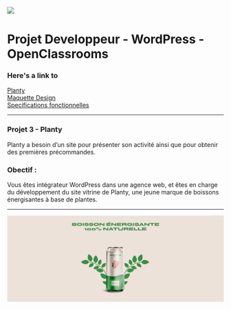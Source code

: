 ![](screenshot_1.png)

# Projet Developpeur - WordPress - OpenClassrooms


### Here's a link to <br>
<a href="https://raquel-salamone.fr/planty/" target="_blank" alt=Planty style="margin-top: 10px;">Planty</a>
</br>
<a href="https://www.figma.com/file/bcc8q196ZE5RKN1r50hRt8/Maquette-Planty-P6-Wordpress?type=design&node-id=0-1&mode=design" target="_blank" alt= Maquette Booki style="margin-top: 10px;"> Maquette Design</a>
<br>
<a href="https://course.oc-static.com/projects/D%C3%A9veloppeur+Web/DWP_P6+WordPress+PHP+Planty/DW+P6+Wordpress+-+Sp%C3%A9cifications+fonctionnelles.pdf" alt=Planty style="margin-top: 10px;"> Specifications fonctionnelles</a>
</br>

---

### Projet 3 - Planty <br>
Planty a besoin d’un site pour présenter son activité ainsi que pour obtenir des premières précommandes.</br>

### Obectif :<br>
Vous êtes intégrateur WordPress dans une agence web, et êtes en charge du développement du site vitrine de Planty, une jeune marque de boissons énergisantes à base de plantes.
</br>

---
![](screenshot.png)
